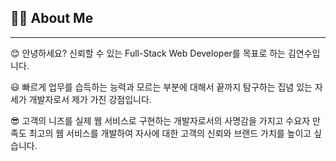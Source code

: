 ## 👩‍💻 About Me

---

😊 안녕하세요? 신뢰할 수 있는 Full-Stack Web Developer를 목표로 하는 김연수입니다. 

😃 빠르게 업무를 습득하는 능력과 모르는 부분에 대해서 끝까지 탐구하는 집념 있는 자세가 개발자로서 제가 가진 강점입니다.

😎 고객의 니즈를 실제 웹 서비스로 구현하는 개발자로서의 사명감을 가지고 수요자 만족도 최고의 웹 서비스를 개발하여 자사에 대한 고객의 신뢰와 브랜드 가치를 높이고 싶습니다.
